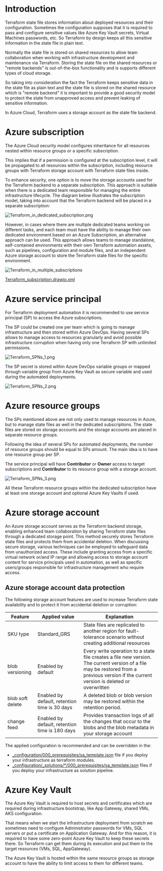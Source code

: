 


# Introduction


Terraform state file stores information about deployed resources and their configuration.
Sometimes the configuration supposes that it is required to pass and configure sensitive values like Azure Key Vault secrets, Virtual Machines passwords, etc.
So Terraform by design keeps all this sensitive information in the state file in plain text.

Normally the state file is stored on shared resources to allow team collaboration when working with infrastructure development and maintenance via Terraform.
Storing the state file on the shared resources or "remote backends" is out-of-the-box functionality and is supports different types of cloud storage.

So taking into consideration the fact the Terraform keeps sensitive data in the state file as plain text and the state file is stored on the shared resource which is "remote backend" it is important to provide a good security model to protect the state from unapproved access and prevent leaking of sensitive information.

In Azure Cloud, Terraform uses a storage account as the state file backend.


# Azure subscription

The Azure Cloud security model configures inheritance for all resources nested within resource groups or a specific subscription.

This implies that if a permission is configured at the subscription level, it will be propagated to all resources within the subscription, including resource groups with Terraform storage account with Terraform state files inside.

To enhance security, one option is to move the storage accounts used for the Terraform backend to a separate subscription. This approach is suitable when there is a dedicated team responsible for managing the entire infrastructure lifecycle. The diagram below illustrates the subscription model, taking into account that the Terraform backend will be placed in a separate subscription:

![Terraform_in_dedicated_subscription.png](./.attachments/Terraform_dedicated_subscription.png)

However, in cases where there are multiple dedicated teams working on different tasks, and each team must have the ability to manage their own dedicated environment based on an Azure Subscription, an alternative approach can be used. This approach allows teams to manage standalone, self-contained environments with their own Terraform automation assets, such as pipelines, configuration and module files, and an independent Azure storage account to store the Terraform state files for the specific environment.

![Terraform_in_multiple_subscriptions](./.attachments/Terraform_multiple_subscriptions.png)

[Terraform_subscription.drawio.xml](./.attachments/Terraform_subscription.drawio.xml)


# Azure service principal


For Terraform deployment automation it is recommended to use service principal (SP) to access the Azure subscriptions.

The SP could be created one per team which is going to manage infrastructure and then stored within Azure DevOps.
Having several SPs allows to manage access to resources granularly and avoid possible infrastructure corruption when having only one Terraform SP with unlimited permissions.

![Terraform_SPNs_1.png](./.attachments/Terraform_SPNs_1-f6b960a6-5fde-4e18-96d9-a8fd4a58b32c.png)

The SP secret is stored within Azure DevOps variable groups or mapped through variable group from Azure Key Vault as secure variable and used during the automated deployments.

![Terraform_SPNs_2.png](./.attachments/Terraform_SPNs_2-8d338526-5d2e-4cfe-aee8-f1c15a9c439b.png)


# Azure resource groups


The SPs mentioned above are not only used to manage resources in Azure, but to manage state files as well in the dedicated subscriptions. The state files are stored on storage accounts and the storage accounts are placed in separate resource groups.

Following the idea of several SPs for automated deployments, the number of resource groups should be equal to SPs amount. The main idea is to have one resource group per SP.

The service principal will have **Contributor** or **Owner** access to target subscriptions and **Contributor** to its resource group with a storage account.

![Terraform_SPNs_3.png](./.attachments/Terraform_SPNs_3-b8897918-d379-44f4-981b-af63d1a315f3.png)

All these Terraform resource groups within the dedicated subscription have at least one storage account and optional Azure Key Vaults if used.


# Azure storage account


An Azure storage account serves as the Terraform backend storage, enabling enhanced team collaboration by sharing Terraform state files through a dedicated storage point. This method securely stores Terraform state files and protects them from accidental deletion. When discussing secure storage, various techniques can be employed to safeguard data from unauthorized access. These include granting access from a specific virtual network or/and IP range and allowing access to storage account content for service principals used in automation, as well as specific users/groups responsible for infrastructure management who require access.


## Azure storage account data protection


The following storage account features are used to increase Terraform state availability and to protect it from accidental deletion or corruption:

|Feature|Applied value| Explanation |
|--|--|--|
|SKU type|Standard_GRS|State files are replicated to another region for fault-tolerance scenario without creating additional resources|
|blob versioning|Enabled by default|Every write operation to a state file creates a file new version. The current version of a file may be restored from a previous version if the current version is deleted or overwritten|
|blob soft delete|Enabled by default, retention time is 30 days|A deleted blob or blob version may be restored within the retention period.|
|change feed|Enabled by default, retention time is 180 days|Provides transaction logs of all the changes that occur to the blobs and the blob metadata in your storage account|

The applied configuration is recommended and can be overridden in the:
- [_configuration/000_prerequisites/sa_template.json](https://dev.azure.com/EPMC-ACM/AzureLandingZone/_git/epam.alz.terraform?path=/_configuration/000_prerequisites/sa_template.json) file if you deploy your infrastructure as terraform modules.
- [_configuration/_solutions/*/000_prerequisites/sa_template.json](https://dev.azure.com/EPMC-ACM/AzureLandingZone/_git/epam.alz.terraform?path=/_configuration/_solutions) files if you deploy your infrastructure as solution pipeline.


# Azure Key Vault


The Azure Key Vault is required to host secrets and certificates which are required during infrastructure bootstrap, like App Gateway, shared VMs, AKS configuration.

That means when we start the infrastructure deployment from scratch we sometimes need to configure Administrator passwords for VMs, SQL servers or put a certificate on Application Gateway.
And for this reason, it is required to have some zero-point Azure Key Vault to keep these secrets there. So Terraform can get them during its execution and put them to the target resources (VMs, SQL, AppGateway).

The Azure Key Vault is hosted within the same resource groups as storage account to have the ability to limit access to them for different teams.